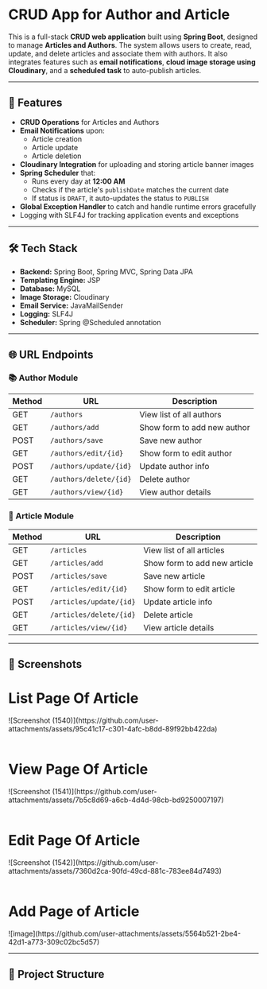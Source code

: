 # CRUD App for Author and Article

This is a full-stack **CRUD web application** built using **Spring Boot**, designed to manage **Articles and Authors**. The system allows users to create, read, update, and delete articles and associate them with authors. It also integrates features such as **email notifications**, **cloud image storage using Cloudinary**, and a **scheduled task** to auto-publish articles.

---

## 🚀 Features

- **CRUD Operations** for Articles and Authors
- **Email Notifications** upon:
  - Article creation
  - Article update
  - Article deletion
- **Cloudinary Integration** for uploading and storing article banner images
- **Spring Scheduler** that:
  - Runs every day at **12:00 AM**
  - Checks if the article's `publishDate` matches the current date
  - If status is `DRAFT`, it auto-updates the status to `PUBLISH`
- **Global Exception Handler** to catch and handle runtime errors gracefully
- Logging with SLF4J for tracking application events and exceptions

---

## 🛠️ Tech Stack

- **Backend:** Spring Boot, Spring MVC, Spring Data JPA
- **Templating Engine:** JSP
- **Database:** MySQL
- **Image Storage:** Cloudinary
- **Email Service:** JavaMailSender
- **Logging:** SLF4J
- **Scheduler:** Spring @Scheduled annotation

---

## 🌐 URL Endpoints

### 📚 Author Module

| Method | URL                       | Description                  |
|--------|---------------------------|------------------------------|
| GET    | `/authors`                | View list of all authors     |
| GET    | `/authors/add`            | Show form to add new author |
| POST   | `/authors/save`           | Save new author              |
| GET    | `/authors/edit/{id}`      | Show form to edit author     |
| POST   | `/authors/update/{id}`    | Update author info           |
| GET    | `/authors/delete/{id}`    | Delete author                |
| GET    | `/authors/view/{id}`      | View author details          |

### 📝 Article Module

| Method | URL                        | Description                      |
|--------|----------------------------|----------------------------------|
| GET    | `/articles`                | View list of all articles        |
| GET    | `/articles/add`            | Show form to add new article     |
| POST   | `/articles/save`           | Save new article                 |
| GET    | `/articles/edit/{id}`      | Show form to edit article        |
| POST   | `/articles/update/{id}`    | Update article info              |
| GET    | `/articles/delete/{id}`    | Delete article                   |
| GET    | `/articles/view/{id}`      | View article details             |

---

## 📸 Screenshots

<h1>List Page Of Article</h1>
![Screenshot (1540)](https://github.com/user-attachments/assets/95c41c17-c301-4afc-b8dd-89f92bb422da)
<br/><br/>
<h1>View Page Of Article</h1>
![Screenshot (1541)](https://github.com/user-attachments/assets/7b5c8d69-a6cb-4d4d-98cb-bd9250007197)
<br/><br/>
<h1>Edit Page Of Article</h1>
![Screenshot (1542)](https://github.com/user-attachments/assets/7360d2ca-90fd-49cd-881c-783ee84d7493)
<br/><br/>
<h1>Add Page of Article</h1>
![image](https://github.com/user-attachments/assets/5564b521-2be4-42d1-a773-309c02bc5d57)

---

## 📂 Project Structure

